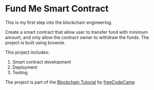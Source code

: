 # Fund Me Smart Contract
This is my first step into the blockchain engineering.

Create a smart contract that allow user to transfer fund with minimum amount, and only allow the contract owner to withdraw the funds. The project is built using brownie.

This project includes:
1. Smart contract development
2. Deployment
3. Testing

The project is part of the [Blockchain Tutorial](https://github.com/PatrickAlphaC/brownie_fund_me) by [freeCodeCamp](https://www.youtube.com/watch?v=M576WGiDBdQ&list=PLzRreXG8NJkK0Vuvh-cbx6KJy8t8ml2OG&index=37)
